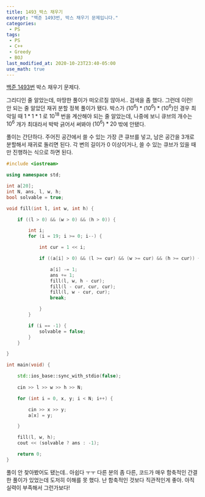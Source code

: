 ```yaml
---
title: 1493_박스 채우기
excerpt: "백준 1493번, 박스 채우기 문제입니다."
categories:
 - PS
tags:
 - PS
 - C++
 - Greedy
 - BOJ
last_modified_at: 2020-10-23T23:40-05:00
use_math: true
---
```


[백준 1493번](https://www.acmicpc.net/problem/1493) 박스 채우기 문제다. 

그리디인 줄 알았는데, 마땅한 풀이가 떠오르질 않아서.. 검색을 좀 했다.
그런데 이런! 안 되는 줄 알았던 재귀 분할 정복 풀이가 됐다.
박스가 $(10^6) * (10^6) * (10^6)$인 경우 최악일 때 $1*1*1$ 로 $10^{18}$ 번을 계산해야 되는 줄 알았는데, 나중에 보니 큐브의 개수는 $10^6$ 개가 최대라서 박박 긁어서 써봐야 $(10^6) * 20$ 밖에 안됐다. 

풀이는 간단하다. 주어진 공간에서 쓸 수 있는 가장 큰 큐브를 넣고, 남은 공간을 3개로 분할해서 재귀로 돌리면 된다. 각 변의 길이가 0 이상이거나, 쓸 수 있는 큐브가 있을 때만 진행하는 식으로 하면 된다.

```cpp
#include <iostream>

using namespace std;

int a[20];
int N, ans, l, w, h;
bool solvable = true;

void fill(int l, int w, int h) {

	if ((l > 0) && (w > 0) && (h > 0)) { 

		int i;
		for (i = 19; i >= 0; i--) {

			int cur = 1 << i;

			if ((a[i] > 0) && (l >= cur) && (w >= cur) && (h >= cur)) {

				a[i] -= 1;
				ans += 1;
				fill(l, w, h - cur);
				fill(l - cur, cur, cur);
				fill(l, w - cur, cur);
				break;

			}
		}

		if (i == -1) { 
			solvable = false; 
		}
	}

}

int main(void) {

	std::ios_base::sync_with_stdio(false);
	
	cin >> l >> w >> h >> N;

	for (int i = 0, x, y; i < N; i++) {

		cin >> x >> y;
		a[x] = y;

	}

	fill(l, w, h);
	cout << (solvable ? ans : -1);

	return 0;
}
```

풀이 안 찾아봤어도 됐는데.. 아쉽다 ㅜㅜ
다른 분의 좀 다른, 코드가 매우 함축적인 간결한 풀이가 있었는데 도저히 이해를 못 했다. 난 함축적인 것보다 직관적인게 좋아. 아직 실력이 부족해서 그런가보다!